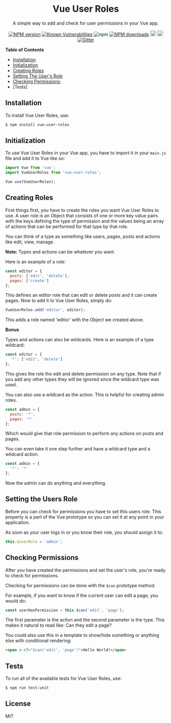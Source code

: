 <div align="center">

# Vue User Roles

</div>

<div align="center">

A simple way to add and check for user permissions in your Vue app.

</div>

<div align="center">

  [![NPM version](https://img.shields.io/npm/v/vue-user-roles.svg?style=flat)](https://www.npmjs.com/package/vue-user-roles)
  [![Known Vulnerabilities](https://snyk.io/test/github/robertcorponoi/vue-user-roles/badge.svg)](https://snyk.io/test/github/robertcorponoi/vue-user-roles)
  ![npm](https://img.shields.io/npm/dt/vue-user-roles)
  [![NPM downloads](https://img.shields.io/npm/dm/vue-user-roles.svg?style=flat)](https://www.npmjs.com/package/vue-user-roles)
  <a href="https://badge.fury.io/js/vue-user-roles"><img src="https://img.shields.io/github/issues/robertcorponoi/vue-user-roles.svg" alt="issues" height="18"></a>
  <a href="https://badge.fury.io/js/vue-user-roles"><img src="https://img.shields.io/github/license/robertcorponoi/vue-user-roles.svg" alt="license" height="18"></a>
  [![Gitter](https://badges.gitter.im/gitterHQ/gitter.svg)](https://gitter.im/robertcorponoi)

</div>

**Table of Contents**

- [Installation](#installation)
- [Initialization](#initialization)
- [Creating Roles](#creating-roles)
- [Setting The User's Role](#setting-the-users-role)
- [Checking Permissions](#checking-permissions);
- [Tests]

## **Installation**

To install Vue User Roles, use:

```bash
$ npm install vue-user-roles
```

## **Initialization**

To use Vue User Roles in your Vue app, you have to import it in your `main.js` file and add it to Vue like so:

```js
import Vue from 'vue';
import VueUserRoles from 'vue-user-roles';

Vue.use(VueUserRoles);
```

## **Creating Roles**

First things first, you have to create the roles you want Vue User Roles to use. A user role is an Object that consists of one or more key value pairs with the keys defining the type of permission and the values being an array of actions that can be performed for that type by that role.

You can think of a type as something like users, pages, posts and actions like edit, view, manage.

**Note:** Types and actions can be whatever you want.

Here is an example of a role:

```js
const editor = {
  posts: ['edit', 'delete'],
  pages: ['create']
};
```

This defines an editor role that can edit or delete posts and it can create pages. Now to add it to Vue User Roles, simply do:

```js
VueUserRoles.add('editor', editor);
```

This adds a role named 'editor' with the Object we created above.

**Bonus**

Types and actions can also be wildcards. Here is an example of a type wildcard:

```js
const editor = {
  '*': ['edit', 'delete']
};
```

This gives the role the edit and delete permission on any type. Note that if you add any other types they will be ignored since the wildcard type was used.

You can also use a wildcard as the action. This is helpful for creating admin roles.

```js
const admin = {
  posts: '*',
  pages: '*'
};
```

Which would give that role permission to perform any actions on posts and pages.

You can even take it one step further and have a wildcard type and a wildcard action.

```js
const admin = {
  '*': '*'
};
```

Now the admin can do anything and everything.

## **Setting the Users Role**

Before you can check for permissions you have to set this users role. This property is a part of the Vue prototype so you can set it at any point in your application.

As soon as your user logs in or you know their role, you should assign it to:

```js
this.$userRole = 'admin';
```

## **Checking Permissions**

After you have created the permissions and set the user's role, you're ready to check for permissions.

Checking for permissions can be done with the `$can` prototype method.

For example, if you want to know if the current user can edit a page, you would do:

```js
const userHasPermission = this.$can('edit', 'page');
```

The first parameter is the action and the second parameter is the type. This makes it natural to read like: Can they edit a page?

You could also use this in a template to show/hide something or anything else with conditional rendering:

```html
<span v-if="$can('edit', 'page')">Hello World!</span>
```

## **Tests**

To run all of the available tests for Vue User Roles, use:

```bash
$ npm run test:unit
```

## **License**

MIT